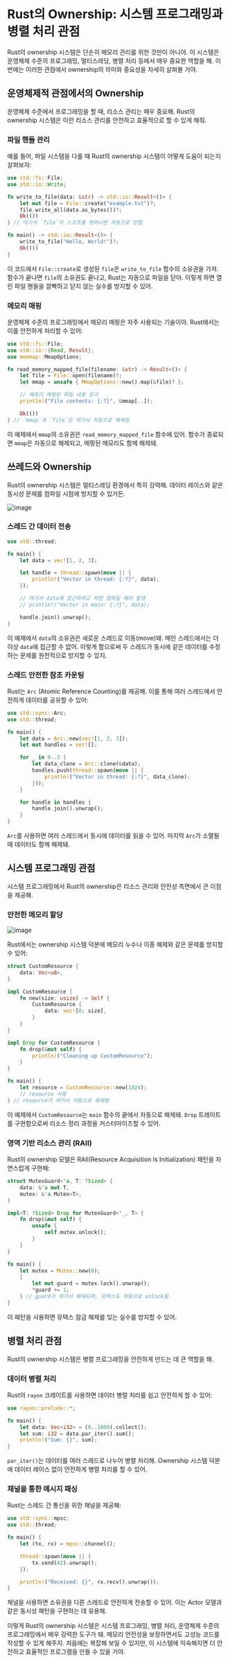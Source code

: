 # Rust의 Ownership: 시스템 프로그래밍과 병렬 처리 관점

Rust의 ownership 시스템은 단순히 메모리 관리를 위한 것만이 아니야. 이 시스템은 운영체제 수준의 프로그래밍, 멀티스레딩, 병렬 처리 등에서 매우 중요한 역할을 해. 이번에는 이러한 관점에서 ownership의 의미와 중요성을 자세히 살펴볼 거야.

## 운영체제적 관점에서의 Ownership

운영체제 수준에서 프로그래밍을 할 때, 리소스 관리는 매우 중요해. Rust의 ownership 시스템은 이런 리소스 관리를 안전하고 효율적으로 할 수 있게 해줘.

### 파일 핸들 관리

예를 들어, 파일 시스템을 다룰 때 Rust의 ownership 시스템이 어떻게 도움이 되는지 살펴보자:

```rust
use std::fs::File;
use std::io::Write;

fn write_to_file(data: &str) -> std::io::Result<()> {
    let mut file = File::create("example.txt")?;
    file.write_all(data.as_bytes())?;
    Ok(())
} // 여기서 `file`이 스코프를 벗어나면 자동으로 닫힘

fn main() -> std::io::Result<()> {
    write_to_file("Hello, World!")?;
    Ok(())
}
```

이 코드에서 `File::create`로 생성된 `file`은 `write_to_file` 함수의 소유권을 가져. 함수가 끝나면 `file`의 소유권도 끝나고, Rust는 자동으로 파일을 닫아. 이렇게 하면 열린 파일 핸들을 깜빡하고 닫지 않는 실수를 방지할 수 있어.

### 메모리 매핑

운영체제 수준의 프로그래밍에서 메모리 매핑은 자주 사용되는 기술이야. Rust에서는 이를 안전하게 처리할 수 있어:

```rust
use std::fs::File;
use std::io::{Read, Result};
use memmap::MmapOptions;

fn read_memory_mapped_file(filename: &str) -> Result<()> {
    let file = File::open(filename)?;
    let mmap = unsafe { MmapOptions::new().map(&file)? };

    // 메모리 매핑된 파일 내용 읽기
    println!("File contents: {:?}", &mmap[..]);

    Ok(())
} // `mmap`과 `file`은 여기서 자동으로 해제됨
```

이 예제에서 `mmap`의 소유권은 `read_memory_mapped_file` 함수에 있어. 함수가 종료되면 `mmap`은 자동으로 해제되고, 매핑된 메모리도 함께 해제돼.

## 쓰레드와 Ownership

Rust의 ownership 시스템은 멀티스레딩 환경에서 특히 강력해. 데이터 레이스와 같은 동시성 문제를 컴파일 시점에 방지할 수 있거든.  

![image](https://github.com/mmingyeomm/nestJS/assets/87323564/3cfd63e1-4d34-44de-bb94-b0c21c6198ca)


### 스레드 간 데이터 전송

```rust
use std::thread;

fn main() {
    let data = vec![1, 2, 3];

    let handle = thread::spawn(move || {
        println!("Vector in thread: {:?}", data);
    });

    // 여기서 data에 접근하려고 하면 컴파일 에러 발생
    // println!("Vector in main: {:?}", data);

    handle.join().unwrap();
}
```

이 예제에서 `data`의 소유권은 새로운 스레드로 이동(move)돼. 메인 스레드에서는 더 이상 `data`에 접근할 수 없어. 이렇게 함으로써 두 스레드가 동시에 같은 데이터를 수정하는 문제를 원천적으로 방지할 수 있지.

### 스레드 안전한 참조 카운팅

Rust는 `Arc` (Atomic Reference Counting)를 제공해. 이를 통해 여러 스레드에서 안전하게 데이터를 공유할 수 있어:

```rust
use std::sync::Arc;
use std::thread;

fn main() {
    let data = Arc::new(vec![1, 2, 3]);
    let mut handles = vec![];

    for _ in 0..3 {
        let data_clone = Arc::clone(&data);
        handles.push(thread::spawn(move || {
            println!("Vector in thread: {:?}", data_clone);
        }));
    }

    for handle in handles {
        handle.join().unwrap();
    }
}
```

`Arc`를 사용하면 여러 스레드에서 동시에 데이터를 읽을 수 있어. 마지막 `Arc`가 소멸될 때 데이터도 함께 해제돼.

## 시스템 프로그래밍 관점

시스템 프로그래밍에서 Rust의 ownership은 리소스 관리와 안전성 측면에서 큰 이점을 제공해.

### 안전한 메모리 할당

![image](https://github.com/mmingyeomm/nestJS/assets/87323564/26e52135-3710-4842-8f10-10b18d9079c8)  


Rust에서는 ownership 시스템 덕분에 메모리 누수나 이중 해제와 같은 문제를 방지할 수 있어:

```rust
struct CustomResource {
    data: Vec<u8>,
}

impl CustomResource {
    fn new(size: usize) -> Self {
        CustomResource {
            data: vec![0; size],
        }
    }
}

impl Drop for CustomResource {
    fn drop(&mut self) {
        println!("Cleaning up CustomResource");
    }
}

fn main() {
    let resource = CustomResource::new(1024);
    // resource 사용
} // resource가 여기서 자동으로 해제됨
```

이 예제에서 `CustomResource`는 `main` 함수의 끝에서 자동으로 해제돼. `Drop` 트레이트를 구현함으로써 리소스 정리 과정을 커스터마이즈할 수 있어.

### 영역 기반 리소스 관리 (RAII)

Rust의 ownership 모델은 RAII(Resource Acquisition Is Initialization) 패턴을 자연스럽게 구현해:

```rust
struct MutexGuard<'a, T: ?Sized> {
    data: &'a mut T,
    mutex: &'a Mutex<T>,
}

impl<T: ?Sized> Drop for MutexGuard<'_, T> {
    fn drop(&mut self) {
        unsafe {
            self.mutex.unlock();
        }
    }
}

fn main() {
    let mutex = Mutex::new(0);
    {
        let mut guard = mutex.lock().unwrap();
        *guard += 1;
    } // guard가 여기서 해제되며, 뮤텍스도 자동으로 unlock됨
}
```

이 패턴을 사용하면 뮤텍스 잠금 해제를 잊는 실수를 방지할 수 있어.

## 병렬 처리 관점

Rust의 ownership 시스템은 병렬 프로그래밍을 안전하게 만드는 데 큰 역할을 해.

### 데이터 병렬 처리

Rust의 `rayon` 크레이트를 사용하면 데이터 병렬 처리를 쉽고 안전하게 할 수 있어:

```rust
use rayon::prelude::*;

fn main() {
    let data: Vec<i32> = (0..1000).collect();
    let sum: i32 = data.par_iter().sum();
    println!("Sum: {}", sum);
}
```

`par_iter()`는 데이터를 여러 스레드로 나누어 병렬 처리해. Ownership 시스템 덕분에 데이터 레이스 없이 안전하게 병렬 처리를 할 수 있어.

### 채널을 통한 메시지 패싱

Rust는 스레드 간 통신을 위한 채널을 제공해:

```rust
use std::sync::mpsc;
use std::thread;

fn main() {
    let (tx, rx) = mpsc::channel();

    thread::spawn(move || {
        tx.send(42).unwrap();
    });

    println!("Received: {}", rx.recv().unwrap());
}
```

채널을 사용하면 소유권을 다른 스레드로 안전하게 전송할 수 있어. 이는 Actor 모델과 같은 동시성 패턴을 구현하는 데 유용해.

이렇게 Rust의 ownership 시스템은 시스템 프로그래밍, 병렬 처리, 운영체제 수준의 프로그래밍에서 매우 강력한 도구가 돼. 메모리 안전성을 보장하면서도 고성능 코드를 작성할 수 있게 해주지. 처음에는 복잡해 보일 수 있지만, 이 시스템에 익숙해지면 더 안전하고 효율적인 프로그램을 만들 수 있을 거야.
